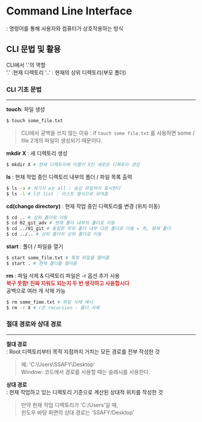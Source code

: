 # Command Line Interface
: 명령어를 통해 사용자와 컴퓨터가 상호작용하는 방식  

## CLI 문법 및 활용

CLI에서 '.'의 역할  
'.' :현재 디렉토리
'..' : 현재의 상위 디렉토리(부모 폴더)  

### CLI 기초 문법  
---

**touch**: 파일 생성
```bash
$ touch some_file.txt
```  
> CLI에서 공백을 쓰지 않는 이유 : if `touch some file.txt` 를 사용하면 some / file 2개의 파일이 생성되기 때문이다.  

**mkdir X** : 새 디렉토리 생성 
```bash
$ mkdir X # 현재 디렉토리에 이름이 X인 새로운 디렉토리 생성
```

**ls** : 현재 작업 중인 디렉토리 내부의 폴더 / 파일 목록 출력  
```bash
$ ls -a # 여기서 a는 all : 숨김 파일까지 표시한다
$ ls -l # l은 list : 리스트 형식으로 보여줌
```  

**cd(change directory)** : 현재 작업 중인 디렉토리를 변경 (위치 이동)
```bash
$ cd .. # 상위 폴더로 이동
$ cd 02_git_adv # 현재 폴더 내부의 폴더로 이동
$ cd ../01_git # 동일한 부모 폴더 내부 다른 폴더로 이동 = 즉, 형제 폴더
$ cd ../.. # 상위 폴더의 상위 폴더로 이동
```  

**start** : 폴더 / 파일을 열기  
```bash
$ start some_file.txt # 특정 파일을 열어줌 
$ start . # 현재 폴더를 열어줌
```

**rm** : 파일 삭제 & 디렉토리 파일은 -r 옵션 추가 사용  
**<span style = "color: #d0312d">복구 못함! 진짜 지워도 되는지 두 번 생각하고 사용합시다</span>**  
  공백으로 여러 개 삭제 가능
```bash
$ rm some_fime.txt # 파일 삭제 예시
$ rm -r X # r은 recursion - 폴더 삭제
```  

### 절대 경로와 상대 경로
---
**절대 경로**   
: Root 디렉토리부터 목적 지점까지 거치는 모든 경로를 전부 작성한 것  
> 예: 'C:\Users\SSAFY\Desktop'</span>  
Window: 코드에서 경로를 사용할 때는 슬래시를 사용한다.  

**상대 경로**  
: 현재 작업하고 있는 디렉토리 기준으로 계산된 상대적 위치를 작성한 것  
> 만약 현재 작업 디렉토리가 'C:/Users'일 때,  
윈도우 바탕 화면의 상대 경로는 'SSAFY/Desktop'  
